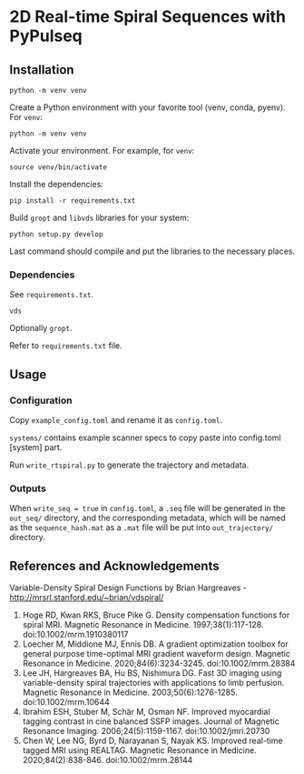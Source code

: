 # 2D Real-time Spiral Sequences with PyPulseq

## Installation
`python -m venv venv`

Create a Python environment with your favorite tool (venv, conda, pyenv). For `venv`:

```python -m venv venv```

Activate your environment. For example, for `venv`:

```source venv/bin/activate```

Install the dependencies:

```pip install -r requirements.txt```

Build `gropt` and `libvds` libraries for your system:

```python setup.py develop```

Last command should compile and put the libraries to the necessary places.

### Dependencies
See `requirements.txt`.

`vds`

Optionally `gropt`.

Refer to `requirements.txt` file.

## Usage

### Configuration

Copy `example_config.toml` and rename it as `config.toml`.

`systems/` contains example scanner specs to copy paste into config.toml [system] part.

Run `write_rtspiral.py` to generate the trajectory and metadata.

### Outputs

When `write_seq = true` in `config.toml`, a `.seq` file will be generated in the `out_seq/` directory, and the corresponding metadata, which will be named as the `sequence_hash.mat` as a `.mat` file will be put into `out_trajectory/` directory.

## References and Acknowledgements

Variable-Density Spiral Design Functions by Brian Hargreaves - http://mrsrl.stanford.edu/~brian/vdspiral/

1. Hoge RD, Kwan RKS, Bruce Pike G. Density compensation functions for spiral MRI. Magnetic Resonance in Medicine. 1997;38(1):117-128. doi:10.1002/mrm.1910380117
2. Loecher M, Middione MJ, Ennis DB. A gradient optimization toolbox for general purpose time-optimal MRI gradient waveform design. Magnetic Resonance in Medicine. 2020;84(6):3234-3245. doi:10.1002/mrm.28384
3. Lee JH, Hargreaves BA, Hu BS, Nishimura DG. Fast 3D imaging using variable-density spiral trajectories with applications to limb perfusion. Magnetic Resonance in Medicine. 2003;50(6):1276-1285. doi:10.1002/mrm.10644
4. Ibrahim ESH, Stuber M, Schär M, Osman NF. Improved myocardial tagging contrast in cine balanced SSFP images. Journal of Magnetic Resonance Imaging. 2006;24(5):1159-1167. doi:10.1002/jmri.20730
5. Chen W, Lee NG, Byrd D, Narayanan S, Nayak KS. Improved real-time tagged MRI using REALTAG. Magnetic Resonance in Medicine. 2020;84(2):838-846. doi:10.1002/mrm.28144
